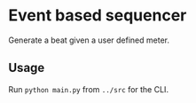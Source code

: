 # Event based sequencer
Generate a beat given a user defined meter.

## Usage
Run `python main.py` from `../src` for the CLI.
